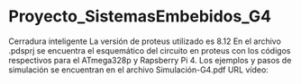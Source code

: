 # Proyecto_SistemasEmbebidos_G4
Cerradura inteligente
La versión de proteus utilizado es 8.12
En el archivo .pdsprj se encuentra el esquemático del circuito en proteus con los códigos respectivos para el ATmega328p y Rapsberry Pi 4.
Los ejemplos y pasos de simulación se encuentran en el archivo Simulación-G4.pdf
URL vídeo:
